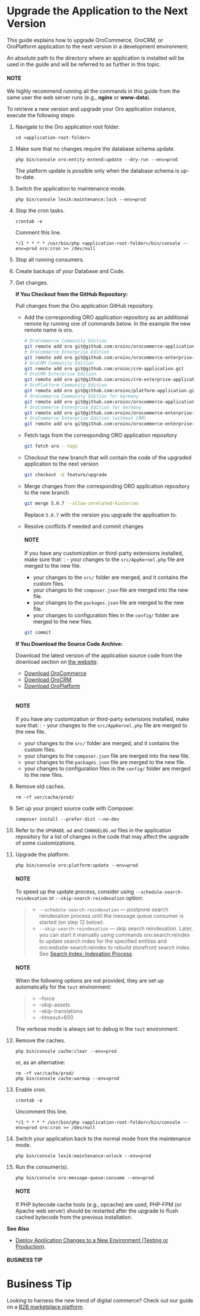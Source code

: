 <a id="index-0"></a>

<a id="upgrade-application"></a>

<a id="upgrade"></a>

# Upgrade the Application to the Next Version

This guide explains how to upgrade OroCommerce, OroCRM, or OroPlatform application to the next version in a development environment.

An absolute path to the directory where an application is installed will be used in the guide and will
be referred to as **<application-root-folder>** further in this topic.

#### NOTE
We highly recommend running all the commands in this guide from the same user the web server runs (e.g., **nginx** or **www-data**).

To retrieve a new version and upgrade your Oro application instance, execute the following steps:

1. Navigate to the Oro application root folder.
   ```none
   cd <application-root-folder>
   ```
2. Make sure that no changes require the database schema update.
   ```none
   php bin/console oro:entity-extend:update --dry-run --env=prod
   ```

   The platform update is possible only when the database schema is up-to-date.
3. Switch the application to maintenance mode.
   ```none
   php bin/console lexik:maintenance:lock --env=prod
   ```
4. Stop the cron tasks.
   ```none
   crontab -e
   ```

   Comment this line.
   ```text
   */1 * * * * /usr/bin/php <application-root-folder>/bin/console --env=prod oro:cron >> /dev/null
   ```
5. Stop all running consumers.
6. Create backups of your Database and Code.
7. Get changes.

   **If You Checkout from the GitHub Repository:**

   Pull changes from the Oro application GitHub repository.
   * Add the corresponding ORO application repository as an additional remote by running one of commands below. In the example the new remote name is oro.
     ```bash
     # OroCommerce Community Edition
     git remote add oro git@github.com:oroinc/orocommerce-application.git
     # OroCommerce Enterprise Edition
     git remote add oro git@github.com:oroinc/orocommerce-enterprise-application.git
     # OroCRM Community Edition
     git remote add oro git@github.com:oroinc/crm-application.git
     # OroCRM Enterprise Edition
     git remote add oro git@github.com:oroinc/crm-enterprise-application.git
     # OroPlatform Community Edition
     git remote add oro git@github.com:oroinc/platform-application.git
     # OroCommerce Community Edition for Germany
     git remote add oro git@github.com:oroinc/orocommerce-application-de.git
     # OroCommerce Enterprise Edition for Germany
     git remote add oro git@github.com:oroinc/orocommerce-enterprise-application-de.git
     # OroCommerce Enterprise Edition (without CRM)
     git remote add oro git@github.com:oroinc/orocommerce-enterprise-nocrm-application.git
     ```
   * Fetch tags from the corresponding ORO application repository
     ```bash
     git fetch oro --tags
     ```
   * Checkout the new branch that will contain the code of the upgraded application to the next version
     ```bash
     git checkout -b feature/upgrade
     ```
   * Merge changes from the corresponding ORO application repository to the new branch
     ```bash
     git merge 5.0.7 --allow-unrelated-histories
     ```

     Replace `5.0.7` with the version you upgrade the application to.
   * Resolve conflicts if needed and commit changes

     #### NOTE
     If you have any customization or third-party extensions installed, make sure that:
     : - your changes to the `src/AppKernel.php` file are merged to the new file.
       - your changes to the `src/` folder are merged, and it contains the custom files.
       - your changes to the `composer.json` file are merged into the new file.
       - your changes to the `packages.json` file are merged to the new file.
       - your changes to configuration files in the `config/` folder are merged to the new files.

     ```bash
     git commit
     ```

   **If You Download the Source Code Archive:**

   Download the latest version of the application source code from the download section on <a href="http://www.oroinc.com/" target="_blank">the website</a>:
   * <a href="https://oroinc.com/b2b-ecommerce/download/#source" target="_blank">Download OroCommerce</a>
   * <a href="https://oroinc.com/orocrm/download/#source" target="_blank">Download OroCRM</a>
   * <a href="https://oroinc.com/oroplatform/download/#source" target="_blank">Download OroPlatform</a>

   <br/>

   #### NOTE
   If you have any customization or third-party extensions installed, make sure that:
   : - your changes to the `src/AppKernel.php` file are merged to the new file.
     - your changes to the `src/` folder are merged, and it contains the custom files.
     - your changes to the `composer.json` file are merged into the new file.
     - your changes to the `packages.json` file are merged to the new file.
     - your changes to configuration files in the `config/` folder are merged to the new files.
8. Remove old caches.
   ```none
   rm -rf var/cache/prod/
   ```
9. Set up your project source code with Composer.
   ```none
   composer install --prefer-dist --no-dev
   ```
10. Refer to the `UPGRADE.md` and `CHANGELOG.md` files in the application repository for a list of changes in the code that
    may affect the upgrade of some customizations.
11. Upgrade the platform.
    ```none
    php bin/console oro:platform:update --env=prod
    ```

    #### NOTE
    To speed up the update process, consider using `--schedule-search-reindexation` or `--skip-search-reindexation` option:
    > * `--schedule-search-reindexation` — postpone search reindexation process until the message queue consumer is started (on step 12 below).
    > * `--skip-search-reindexation` — skip search reindexation. Later, you can start it manually using commands
    >   oro:search:reindex to update search index for the specified entities and oro:website-search:reindex to rebuild storefront search index.
    >   See [Search Index: Indexation Process](../architecture/tech-stack/search/index.md#search-index-overview-indexation-process).

    #### NOTE
    When the following options are not provided, they are set up automatically for the `test` environment:
    > * –force
    > * –skip-assets
    > * –skip-translations
    > * –timeout=600

    The verbose mode is always set to debug in the `test` environment.
12. Remove the caches.
    ```none
    php bin/console cache:clear --env=prod
    ```

    or, as an alternative:
    ```none
    rm -rf var/cache/prod/
    php bin/console cache:warmup --env=prod
    ```
13. Enable cron.
    ```none
    crontab -e
    ```

    Uncomment this line.
    ```text
    */1 * * * * /usr/bin/php <application-root-folder>/bin/console --env=prod oro:cron >> /dev/null
    ```
14. Switch your application back to the normal mode from the maintenance mode.
    ```none
    php bin/console lexik:maintenance:unlock --env=prod
    ```
15. Run the consumer(s).
    ```none
    php bin/console oro:message-queue:consume --env=prod
    ```

    #### NOTE
    If PHP bytecode cache tools (e.g., opcache) are used, PHP-FPM (or Apache web server) should be restarted after the upgrade to flush cached bytecode from the previous installation.

**See Also**

* [Deploy Application Changes to a New Environment (Testing or Production)](deploy-the-update.md#deploy-the-update).

#### BUSINESS TIP
# Business Tip

Looking to harness the new trend of digital commerce? Check out our guide on a <a href="https://oroinc.com/oromarketplace/b2b-marketplace/" target="_blank">B2B marketplace platform</a>.

<!-- Frontend -->
